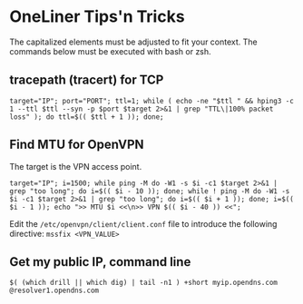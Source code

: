 # OneLiner Tips'n Tricks
The capitalized elements must be adjusted to fit your context. The commands below must be executed with bash or zsh.

## tracepath (tracert) for TCP
```target="IP"; port="PORT"; ttl=1; while ( echo -ne "$ttl " && hping3 -c 1 --ttl $ttl --syn -p $port $target 2>&1 | grep "TTL\|100% packet loss" ); do ttl=$(( $ttl + 1 )); done;```

## Find MTU for OpenVPN
The target is the VPN access point.

```target="IP"; i=1500; while ping -M do -W1 -s $i -c1 $target 2>&1 | grep "too long"; do i=$(( $i - 10 )); done; while ! ping -M do -W1 -s $i -c1 $target 2>&1 | grep "too long"; do i=$(( $i + 1 )); done; i=$(( $i - 1 )); echo ">> MTU $i <<\n>> VPN $(( $i - 40 )) <<";```

Edit the `/etc/openvpn/client/client.conf` file to introduce the following directive:
```mssfix <VPN_VALUE>```

## Get my public IP, command line
```$( (which drill || which dig) | tail -n1 ) +short myip.opendns.com @resolver1.opendns.com```
